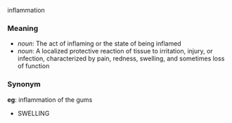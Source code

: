inflammation
### Meaning
+ _noun_: The act of inflaming or the state of being inflamed
+ _noun_: A localized protective reaction of tissue to irritation, injury, or infection, characterized by pain, redness, swelling, and sometimes loss of function

### Synonym

__eg__: inflammation of the gums

+ SWELLING


